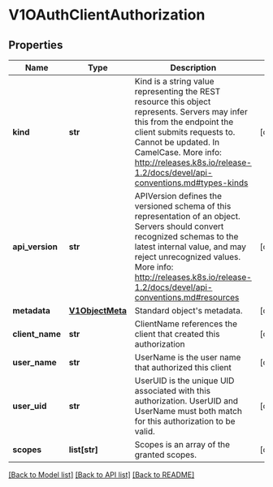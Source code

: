 # V1OAuthClientAuthorization

## Properties
Name | Type | Description | Notes
------------ | ------------- | ------------- | -------------
**kind** | **str** | Kind is a string value representing the REST resource this object represents. Servers may infer this from the endpoint the client submits requests to. Cannot be updated. In CamelCase. More info: http://releases.k8s.io/release-1.2/docs/devel/api-conventions.md#types-kinds | [optional] 
**api_version** | **str** | APIVersion defines the versioned schema of this representation of an object. Servers should convert recognized schemas to the latest internal value, and may reject unrecognized values. More info: http://releases.k8s.io/release-1.2/docs/devel/api-conventions.md#resources | [optional] 
**metadata** | [**V1ObjectMeta**](V1ObjectMeta.md) | Standard object&#39;s metadata. | [optional] 
**client_name** | **str** | ClientName references the client that created this authorization | [optional] 
**user_name** | **str** | UserName is the user name that authorized this client | [optional] 
**user_uid** | **str** | UserUID is the unique UID associated with this authorization. UserUID and UserName must both match for this authorization to be valid. | [optional] 
**scopes** | **list[str]** | Scopes is an array of the granted scopes. | [optional] 

[[Back to Model list]](../README.md#documentation-for-models) [[Back to API list]](../README.md#documentation-for-api-endpoints) [[Back to README]](../README.md)


